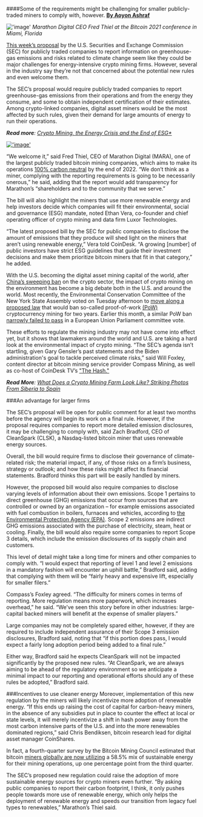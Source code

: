 ####Some of the requirements might be challenging for smaller publicly-traded miners to comply with, however.
[**By Aoyon Ashraf**](https://www.coindesk.com/author/aoyon-ashraf/
)


!['image'](../../../assets/images/posts/img3.jpeg)
*Marathon Digital CEO Fred Thiel at the Bitcoin 2021 conference in Miami, Florida*

[This week’s proposal](https://www.sec.gov/news/press-release/2022-46) by the U.S. Securities and Exchange Commission (SEC) for publicly traded companies to report information on greenhouse-gas emissions and risks related to climate change seem like they could be major challenges for energy-intensive crypto mining firms. However, several in the industry say they’re not that concerned about the potential new rules and even welcome them.

The SEC’s proposal would require publicly traded companies to report greenhouse-gas emissions from their operations and from the energy they consume, and some to obtain independent certification of their estimates. Among crypto-linked companies, digital asset miners would be the most affected by such rules, given their demand for large amounts of energy to run their operations.

***Read more**: [Crypto Mining, the Energy Crisis and the End of ESG*](https://www.coindesk.com/layer2/miningweek/2022/03/21/crypto-mining-the-energy-crisis-and-the-end-of-esg/)*

[!['image'](../../../assets/images/posts/img4.jpeg)](https://pub.ey.com/public/2021/2112/2112-3933703/blockchain-summit-2022/index.html)

“We welcome it,” said Fred Thiel, CEO of Marathon Digital (MARA), one of the largest publicly traded bitcoin mining companies, which aims to make its operations [100% carbon neutral](https://ir.marathondh.com/news-events/press-releases/detail/1278/marathon-digital-holdings-announces-bitcoin-production-and) by the end of 2022. “We don’t think as a miner, complying with the reporting requirements is going to be necessarily onerous,” he said, adding that the report would add transparency for Marathon’s “shareholders and to the community that we serve.”

The bill will also highlight the miners that use more renewable energy and help investors decide which companies will fit their environmental, social and governance (ESG) mandate, noted Ethan Vera, co-founder and chief operating officer of crypto mining and data firm Luxor Technologies.

“The latest proposed bill by the SEC for public companies to disclose the amount of emissions that they produce will shed light on the miners that aren’t using renewable energy,” Vera told CoinDesk. “A growing [number] of public investors have strict ESG guidelines that guide their investment decisions and make them prioritize bitcoin miners that fit in that category,” he added.

With the U.S. becoming the digital asset mining capital of the world, after [China’s sweeping ban](https://www.coindesk.com/learn/china-crypto-bans-a-complete-history/) on the crypto sector, the impact of crypto mining on the environment has become a big debate both in the U.S. and around the world. Most recently, the Environmental Conservation Committee of the New York State Assembly voted on Tuesday afternoon to [move along a proposed law](https://www.bloomberg.com/news/articles/2022-03-22/bitcoin-mining-ban-bill-advances-in-new-york-state-assembly?sref=3REHEaVI) that would ban so-called proof-of-work [(PoW)](https://www.coindesk.com/learn/2020/12/16/what-is-proof-of-work/) cryptocurrency mining for two years. Earlier this month, a similar PoW ban [narrowly failed to pass](https://www.coindesk.com/policy/2022/03/14/proposal-limiting-proof-of-work-is-rejected-in-eu-parliament-committee-vote-sources/) in a European Union Parliament committee vote.

These efforts to regulate the mining industry may not have come into effect yet, but it shows that lawmakers around the world and U.S. are taking a hard look at the environmental impact of crypto mining. “The SEC’s agenda isn’t startling, given Gary Gensler’s past statements and the Biden administration's goal to tackle perceived climate risks,” said Will Foxley, content director at bitcoin mining service provider Compass Mining, as well as co-host of CoinDesk TV’s ["The Hash."](https://www.coindesk.com/tv/the-hash/)

***Read More**: [What Does a Crypto Mining Farm Look Like? Striking Photos From Siberia to Spain](https://www.coindesk.com/layer2/miningweek/2022/03/21/what-does-a-crypto-mining-farm-look-like-striking-photos-from-siberia-to-spain/)*

###An advantage for larger firms

The SEC’s proposal will be open for public comment for at least two months before the agency will begin its work on a final rule. However, if the proposal requires companies to report more detailed emission disclosures, it may be challenging to comply with, said Zach Bradford, CEO of CleanSpark (CLSK), a Nasdaq-listed bitcoin miner that uses renewable energy sources.

Overall, the bill would require firms to disclose their governance of climate-related risk; the material impact, if any, of those risks on a firm’s business, strategy or outlook; and how these risks might affect its financial statements. Bradford thinks this part will be easily handled by miners.

However, the proposed bill would also require companies to disclose varying levels of information about their own emissions. Scope 1 pertains to direct greenhouse (GHG) emissions that occur from sources that are controlled or owned by an organization – for example emissions associated with fuel combustion in boilers, furnaces and vehicles, according to [the Environmental Protection Agency (EPA)](https://www.epa.gov/climateleadership/scope-1-and-scope-2-inventory-guidance#:~:text=Scope%202%20emissions%20are%20indirect,of%20the%20organization's%20energy%20use.). Scope 2 emissions are indirect GHG emissions associated with the purchase of electricity, steam, heat or cooling. Finally, the bill would also require some companies to report Scope 3 details, which include the emission disclosures of its supply chain and customers.

This level of detail might take a long time for miners and other companies to comply with. “I would expect that reporting of level 1 and level 2 emissions in a mandatory fashion will encounter an uphill battle,” Bradford said, adding that complying with them will be “fairly heavy and expensive lift, especially for smaller filers.”

Compass’s Foxley agreed. “The difficulty for miners comes in terms of reporting. More regulation means more paperwork, which increases overhead,” he said. “We’ve seen this story before in other industries: large-capital backed miners will benefit at the expense of smaller players.”

Large companies may not be completely spared either, however, if they are required to include independent assurance of their Scope 3 emission disclosures, Bradford said, noting that “if this portion does pass, I would expect a fairly long adoption period being added to a final rule.”

Either way, Bradford said he expects CleanSpark will not be impacted significantly by the proposed new rules. “At CleanSpark, we are always aiming to be ahead of the regulatory environment so we anticipate a minimal impact to our reporting and operational efforts should any of these rules be adopted,” Bradford said.

###Incentives to use cleaner energy
Moreover, implementation of this new regulation by the miners will likely incentivize more adoption of renewable energy. “If this ends up raising the cost of capital for carbon-heavy miners, in the absence of any subsidies put in place to counter the effect at local or state levels, it will merely incentivize a shift in hash power away from the most carbon intensive parts of the U.S. and into the more renewables dominated regions,” said Chris Bendiksen, bitcoin research lead for digital asset manager CoinShares.

In fact, a fourth-quarter survey by the Bitcoin Mining Council estimated that bitcoin [miners globally are now utilizing](https://bitcoinminingcouncil.com/q4-bitcoin-mining-council-survey-confirms-sustainable-power-mix-and-technological-efficiency/) a 58.5% mix of sustainable energy for their mining operations, up one percentage point from the third quarter.

The SEC’s proposed new regulation could raise the adoption of more sustainable energy sources for crypto miners even further. “By asking public companies to report their carbon footprint, I think, it only pushes people towards more use of renewable energy, which only helps the deployment of renewable energy and speeds our transition from legacy fuel types to renewables,” Marathon’s Thiel said.